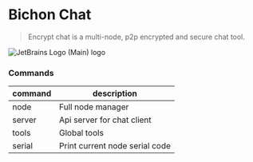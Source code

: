 # Bichon Chat

> Encrypt chat is a multi-node, p2p encrypted and secure chat tool.

![JetBrains Logo (Main) logo](https://resources.jetbrains.com/storage/products/company/brand/logos/jb_beam.svg)

### Commands

| command | description                    |
| ------- | ------------------------------ |
| node    | Full node manager              |
| server  | Api server for chat client     |
| tools   | Global tools                   |
| serial  | Print current node serial code |


